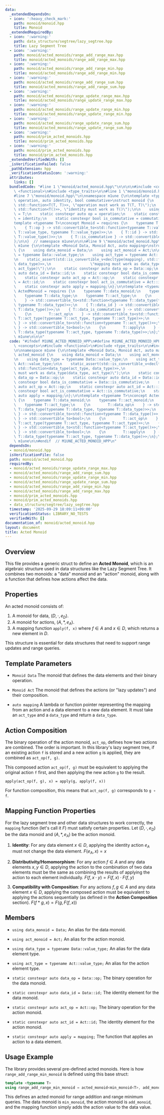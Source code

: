 ```yaml
---
data:
  _extendedDependsOn:
  - icon: ':heavy_check_mark:'
    path: monoid/monoid.hpp
    title: Monoid
  _extendedRequiredBy:
  - icon: ':warning:'
    path: data_structure/segtree/lazy_segtree.hpp
    title: Lazy Segment Tree
  - icon: ':warning:'
    path: monoid/acted_monoids/range_add_range_max.hpp
    title: monoid/acted_monoids/range_add_range_max.hpp
  - icon: ':warning:'
    path: monoid/acted_monoids/range_add_range_min.hpp
    title: monoid/acted_monoids/range_add_range_min.hpp
  - icon: ':warning:'
    path: monoid/acted_monoids/range_add_range_sum.hpp
    title: monoid/acted_monoids/range_add_range_sum.hpp
  - icon: ':warning:'
    path: monoid/acted_monoids/range_update_range_max.hpp
    title: monoid/acted_monoids/range_update_range_max.hpp
  - icon: ':warning:'
    path: monoid/acted_monoids/range_update_range_min.hpp
    title: monoid/acted_monoids/range_update_range_min.hpp
  - icon: ':warning:'
    path: monoid/acted_monoids/range_update_range_sum.hpp
    title: monoid/acted_monoids/range_update_range_sum.hpp
  - icon: ':warning:'
    path: monoid/prim_acted_monoids.hpp
    title: monoid/prim_acted_monoids.hpp
  - icon: ':warning:'
    path: monoid/prim_acted_monoids.hpp
    title: monoid/prim_acted_monoids.hpp
  _extendedVerifiedWith: []
  _isVerificationFailed: false
  _pathExtension: hpp
  _verificationStatusIcon: ':warning:'
  attributes:
    links: []
  bundledCode: "#line 1 \"monoid/acted_monoid.hpp\"\n\n\n\n#include <concepts>\n#include\
    \ <functional>\n#include <type_traits>\n\n#line 1 \"monoid/monoid.hpp\"\n\n\n\n\
    #line 7 \"monoid/monoid.hpp\"\n\nnamespace m1une {\n\ntemplate <typename T, auto\
    \ operation, auto identity, bool commutative>\nstruct monoid {\n    static_assert(std::is_convertible_v<decltype(operation),\
    \ std::function<T(T, T)>>, \"operation must work as T(T, T)\");\n    static_assert(std::is_convertible_v<decltype(identity),\
    \ std::function<T()>>, \"identity must work as T()\");\n\n    using value_type\
    \ = T;\n    static constexpr auto op = operation;\n    static constexpr auto id\
    \ = identity;\n    static constexpr bool is_commutative = commutative;\n};\n\n\
    template <typename T>\nconcept Monoid = requires {\n    typename T::value_type;\n\
    \    { T::op } -> std::convertible_to<std::function<typename T::value_type(typename\
    \ T::value_type, typename T::value_type)>>;\n    { T::id } -> std::convertible_to<std::function<typename\
    \ T::value_type()>>;\n    { T::is_commutative } -> std::convertible_to<bool>;\n\
    };\n\n}  // namespace m1une\n\n\n#line 9 \"monoid/acted_monoid.hpp\"\n\nnamespace\
    \ m1une {\n\ntemplate <Monoid Data, Monoid Act, auto mapping>\nstruct acted_monoid\
    \ {\n    using data_monoid = Data;\n    using act_monoid = Act;\n\n    using data_type\
    \ = typename Data::value_type;\n    using act_type = typename Act::value_type;\n\
    \n    static_assert(std::is_convertible_v<decltype(mapping), std::function<data_type(act_type,\
    \ data_type)>>,\n                  \"mapping must work as data_type(data_type,\
    \ act_type)\");\n\n    static constexpr auto data_op = Data::op;\n    static constexpr\
    \ auto data_id = Data::id;\n    static constexpr bool data_is_commutative = Data::is_commutative;\n\
    \    static constexpr auto act_op = Act::op;\n    static constexpr auto act_id\
    \ = Act::id;\n    static constexpr bool act_is_commutative = Act::is_commutative;\n\
    \    static constexpr auto apply = mapping;\n};\n\ntemplate <typename T>\nconcept\
    \ ActedMonoid = requires {\n    typename T::data_monoid;\n    typename T::act_monoid;\n\
    \    typename T::data_type;\n    typename T::act_type;\n    {\n        T::data_op\n\
    \    } -> std::convertible_to<std::function<typename T::data_type(typename T::data_type,\
    \ typename T::data_type)>>;\n    { T::data_id } -> std::convertible_to<std::function<typename\
    \ T::data_type()>>;\n    { T::data_is_commutative } -> std::convertible_to<bool>;\n\
    \    {\n        T::act_op\n    } -> std::convertible_to<std::function<typename\
    \ T::act_type(typename T::act_type, typename T::act_type)>>;\n    { T::act_id\
    \ } -> std::convertible_to<std::function<typename T::act_type()>>;\n    { T::act_is_commutative\
    \ } -> std::convertible_to<bool>;\n    {\n        T::apply\n    } -> std::convertible_to<std::function<typename\
    \ T::data_type(typename T::act_type, typename T::data_type)>>;\n};\n\n}  // namespace\
    \ m1une\n\n\n"
  code: "#ifndef M1UNE_ACTED_MONOID_HPP\n#define M1UNE_ACTED_MONOID_HPP 1\n\n#include\
    \ <concepts>\n#include <functional>\n#include <type_traits>\n\n#include \"monoid.hpp\"\
    \n\nnamespace m1une {\n\ntemplate <Monoid Data, Monoid Act, auto mapping>\nstruct\
    \ acted_monoid {\n    using data_monoid = Data;\n    using act_monoid = Act;\n\
    \n    using data_type = typename Data::value_type;\n    using act_type = typename\
    \ Act::value_type;\n\n    static_assert(std::is_convertible_v<decltype(mapping),\
    \ std::function<data_type(act_type, data_type)>>,\n                  \"mapping\
    \ must work as data_type(data_type, act_type)\");\n\n    static constexpr auto\
    \ data_op = Data::op;\n    static constexpr auto data_id = Data::id;\n    static\
    \ constexpr bool data_is_commutative = Data::is_commutative;\n    static constexpr\
    \ auto act_op = Act::op;\n    static constexpr auto act_id = Act::id;\n    static\
    \ constexpr bool act_is_commutative = Act::is_commutative;\n    static constexpr\
    \ auto apply = mapping;\n};\n\ntemplate <typename T>\nconcept ActedMonoid = requires\
    \ {\n    typename T::data_monoid;\n    typename T::act_monoid;\n    typename T::data_type;\n\
    \    typename T::act_type;\n    {\n        T::data_op\n    } -> std::convertible_to<std::function<typename\
    \ T::data_type(typename T::data_type, typename T::data_type)>>;\n    { T::data_id\
    \ } -> std::convertible_to<std::function<typename T::data_type()>>;\n    { T::data_is_commutative\
    \ } -> std::convertible_to<bool>;\n    {\n        T::act_op\n    } -> std::convertible_to<std::function<typename\
    \ T::act_type(typename T::act_type, typename T::act_type)>>;\n    { T::act_id\
    \ } -> std::convertible_to<std::function<typename T::act_type()>>;\n    { T::act_is_commutative\
    \ } -> std::convertible_to<bool>;\n    {\n        T::apply\n    } -> std::convertible_to<std::function<typename\
    \ T::data_type(typename T::act_type, typename T::data_type)>>;\n};\n\n}  // namespace\
    \ m1une\n\n#endif  // M1UNE_ACTED_MONOID_HPP\n"
  dependsOn:
  - monoid/monoid.hpp
  isVerificationFile: false
  path: monoid/acted_monoid.hpp
  requiredBy:
  - monoid/acted_monoids/range_update_range_max.hpp
  - monoid/acted_monoids/range_add_range_sum.hpp
  - monoid/acted_monoids/range_update_range_min.hpp
  - monoid/acted_monoids/range_update_range_sum.hpp
  - monoid/acted_monoids/range_add_range_min.hpp
  - monoid/acted_monoids/range_add_range_max.hpp
  - monoid/prim_acted_monoids.hpp
  - monoid/prim_acted_monoids.hpp
  - data_structure/segtree/lazy_segtree.hpp
  timestamp: '2025-09-29 18:09:11+09:00'
  verificationStatus: LIBRARY_NO_TESTS
  verifiedWith: []
documentation_of: monoid/acted_monoid.hpp
layout: document
title: Acted Monoid
---
```


## Overview

This file provides a generic struct to define an **Acted Monoid**, which is an algebraic structure used in data structures like the Lazy Segment Tree. It combines two monoids: a "data" monoid and an "action" monoid, along with a function that defines how actions affect the data.

## Properties

An acted monoid consists of:
1.  A monoid for data, $(D, \cdot, e_D)$.
2.  A monoid for actions, $(A, *, e_A)$.
3.  A mapping function `apply(f, x)` where $f \in A$ and $x \in D$, which returns a new element in $D$.

This structure is essential for data structures that need to support range updates and range queries.

## Template Parameters

* `Monoid Data`
    The monoid that defines the data elements and their binary operation.

* `Monoid Act`
    The monoid that defines the actions (or "lazy updates") and their composition.

* `auto mapping`
    A lambda or function pointer representing the mapping from an action and a data element to a new data element. It must take an `act_type` and a `data_type` and return a `data_type`.

## Action Composition

The binary operation of the action monoid, `act_op`, defines how two actions are combined. The order is important. In this library's lazy segment tree, if an existing action `f` is stored and a new action `g` is applied, they are combined as `act_op(f, g)`.

This composed action `act_op(f, g)` must be equivalent to applying the original action `f` first, and then applying the new action `g` to the result.

`apply(act_op(f, g), x) = apply(g, apply(f, x))`

For function composition, this means that `act_op(f, g)` corresponds to `g ∘ f`.

## Mapping Function Properties

For the lazy segment tree and other data structures to work correctly, the `mapping` function (let's call it $F$) must satisfy certain properties. Let $(D, \cdot, e_D)$ be the data monoid and $(A, *, e_A)$ be the action monoid.

1.  **Identity**: For any data element $x \in D$, applying the identity action $e_A$ must not change the data element.
    $F(e_A, x) = x$

2.  **Distributivity/Homomorphism**: For any action $f \in A$ and any data elements $x, y \in D$, applying the action to the combination of two data elements must be the same as combining the results of applying the action to each element individually.
    $F(f, x \cdot y) = F(f, x) \cdot F(f, y)$

3.  **Compatibility with Composition**: For any actions $f, g \in A$ and any data element $x \in D$, applying the composed action must be equivalent to applying the actions sequentially (as defined in the **Action Composition** section).
    $F(f * g, x) = F(g, F(f, x))$

## Members

* `using data_monoid = Data;`
    An alias for the data monoid.

* `using act_monoid = Act;`
    An alias for the action monoid.

* `using data_type = typename Data::value_type;`
    An alias for the data element type.

* `using act_type = typename Act::value_type;`
    An alias for the action element type.

* `static constexpr auto data_op = Data::op;`
    The binary operation for the data monoid.

* `static constexpr auto data_id = Data::id;`
    The identity element for the data monoid.

* `static constexpr auto act_op = Act::op;`
    The binary operation for the action monoid.

* `static constexpr auto act_id = Act::id;`
    The identity element for the action monoid.

* `static constexpr auto apply = mapping;`
    The function that applies an action to a data element.

## Usage Example

The library provides several pre-defined acted monoids. Here is how `range_add_range_min_monoid` is defined using this base struct:

```cpp
template <typename T>
using range_add_range_min_monoid = acted_monoid<min_monoid<T>, add_monoid<T>, [](T a, T x) { return a + x; }>;
```

This defines an acted monoid for range addition and range minimum queries. The data monoid is `min_monoid`, the action monoid is `add_monoid`, and the mapping function simply adds the action value to the data value.
